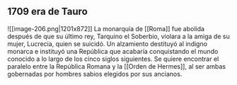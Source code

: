 ## 1709 era de Tauro
![[image-206.png|1201x872]]
La monarquía de [[Roma]] fue abolida después de que su último rey, Tarquino el Soberbio, violara a la amiga de su mujer, Lucrecia, quien se suicidó. Un alzamiento destituyó al indigno monarca e instituyó una República que acabaría conquistando el mundo conocido a lo largo de los cinco siglos siguientes. Se quiere encontrar el paralelo entre la República Romana y la [[Orden de Hermes]], al ser ambas gobernadas por hombres sabios elegidos por sus ancianos.